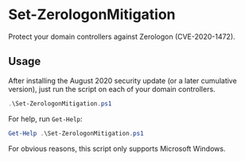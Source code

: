 # Set-ZerologonMitigation
Protect your domain controllers against Zerologon (CVE-2020-1472).

## Usage
After installing the August 2020 security update (or a later cumulative version), just run the script on each of 
your domain controllers.

````powershell
.\Set-ZerologonMitigation.ps1
````

For help, run `Get-Help`: 
````powershell
Get-Help .\Set-ZerologonMitigation.ps1
````

For obvious reasons, this script only supports Microsoft Windows.

